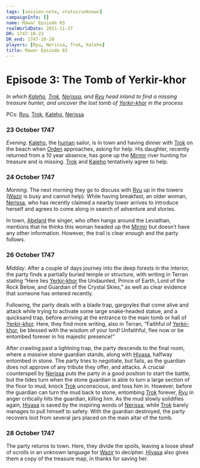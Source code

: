 ```yaml
---
tags: [session-note, status/unknown]
campaignInfo: []
name: Mawar Epsiode 03
realWorldDate: 2021-11-27
DR: 1747-10-23
DR_end: 1747-10-28
players: [Ryu, Nerissa, Trok, Kaleho]
title: Mawar Epsiode 03
---
```


# Episode 3: The Tomb of Yerkir-khor
*In which [Kaleho](<../../../people/pcs/mawar-confederacy/kaleho.md>), [Trok](<../../../people/pcs/mawar-confederacy/trok.md>), [Nerissa](<../../../people/pcs/mawar-confederacy/nerissa.md>), and [Ryu](<../../../people/pcs/mawar-confederacy/ryu.md>) head inland to find a missing treasure hunter, and uncover the lost tomb of [Yerkir-khor](<../../../people/other-nonhumans/yerkir-khor.md>) in the process*

PCs: [Ryu](<../../../people/pcs/mawar-confederacy/ryu.md>), [Trok](<../../../people/pcs/mawar-confederacy/trok.md>), [Kaleho](<../../../people/pcs/mawar-confederacy/kaleho.md>), [Nerissa](<../../../people/pcs/mawar-confederacy/nerissa.md>)

### 23 October 1747
*Evening*. [Kaleho](<../../../people/pcs/mawar-confederacy/kaleho.md>), the [human](<../../../species/humans/humans.md>) sailor, is in town and having dinner with [Trok](<../../../people/pcs/mawar-confederacy/trok.md>) on the beach when [Orden](<../../../people/mawarans/orden.md>) approaches, asking for help. His daughter, recently returned from a 10 year absence, has gone up the [Mirmir](<../../../gazetteer/west-coast/rivers/mirmir.md>) river hunting for treasure and is missing. [Trok](<../../../people/pcs/mawar-confederacy/trok.md>) and [Kaleho](<../../../people/pcs/mawar-confederacy/kaleho.md>) tentatively agree to help.

### 24 October 1747
*Morning*. The next morning they go to discuss with [Ryu](<../../../people/pcs/mawar-confederacy/ryu.md>) up in the towers ([Wazir](<../../../people/pcs/mawar-confederacy/wazir.md>) is busy and cannot help). While having breakfast, an older woman, [Nerissa](<../../../people/pcs/mawar-confederacy/nerissa.md>), who has recently claimed a nearby tower arrives to introduce herself and agrees to come along in search of adventure and stories. 

In town, [Abelard](<../../../people/mawarans/abelard.md>) the singer, who often hangs around the Leviathan, mentions that he thinks this woman headed up the [Mirmir](<../../../gazetteer/west-coast/rivers/mirmir.md>) but doesn’t have any other information. However, the trail is clear enough and the party follows. 

### 26 October 1747
*Midday*. After a couple of days journey into the deep forests in the interior, the party finds a partially buried temple or structure, with writing in Terran stating “Here lies [Yerkir-khor](<../../../people/other-nonhumans/yerkir-khor.md>) the Undaunted, Prince of Earth, Lord of the Rock Below, and Guardian of the Crystal Skies,” as well as clear evidence that someone has entered recently. 

Following, the party deals with a blade trap, gargoyles that come alive and attack while trying to activate some large snake-headed statue, and a quicksand trap, before arriving at the entrance to the main tomb or hall of [Yerkir-khor](<../../../people/other-nonhumans/yerkir-khor.md>). Here, they find more writing, also in Terran, “Faithful of [Yerkir-khor](<../../../people/other-nonhumans/yerkir-khor.md>), be blessed with the wisdom of your lord! Unfaithful, flee now or be entombed forever in his majestic presence!” 

After crawling past a lightning trap, the party descends to the final room, where a massive stone guardian stands, along with [Hiyasa](<../../../people/mawarans/hiyasa.md>), halfway entombed in stone. The party tries to negotiate, but fails, as the guardian does not approve of any tribute they offer, and attacks. A crucial counterspell by [Nerissa](<../../../people/pcs/mawar-confederacy/nerissa.md>) puts the party in a good position to start the battle, but the tides turn when the stone guardian is able to turn a large section of the floor to mud, knock [Trok](<../../../people/pcs/mawar-confederacy/trok.md>) unconscious, and toss him in. However, before the guardian can turn the mud back to stone, entombing [Trok](<../../../people/pcs/mawar-confederacy/trok.md>) forever, [Ryu](<../../../people/pcs/mawar-confederacy/ryu.md>) in anger critically hits the guardian, killing him. As the mud slowly solidifies again, [Hiyasa](<../../../people/mawarans/hiyasa.md>) is saved by the inspiring words of [Nerissa](<../../../people/pcs/mawar-confederacy/nerissa.md>), while [Trok](<../../../people/pcs/mawar-confederacy/trok.md>) barely manages to pull himself to safety. With the guardian destroyed, the party recovers loot from several jars placed on the main altar of the tomb.

### 28 October 1747
The party returns to town. Here, they divide the spoils, leaving a loose sheaf of scrolls in an unknown language for [Wazir](<../../../people/pcs/mawar-confederacy/wazir.md>) to decipher. [Hiyasa](<../../../people/mawarans/hiyasa.md>) also gives them a copy of the treasure map, in thanks for saving her.